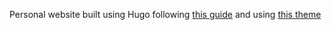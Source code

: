 Personal website built using Hugo following [this guide](https://matteocourthoud.github.io/post/website/) and using [this theme](https://hugo-apero-docs.netlify.app/start/)
